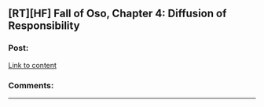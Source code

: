 ## [RT][HF] Fall of Oso, Chapter 4: Diffusion of Responsibility

### Post:

[Link to content](http://talesfromaeria.tumblr.com/post/124958681167/fall-of-oso)

### Comments:

---

